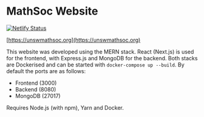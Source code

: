 # MathSoc Website

[![Netlify Status](https://api.netlify.com/api/v1/badges/99d152c3-2332-4216-b55c-dc1ff51ad7b4/deploy-status)](https://app.netlify.com/sites/unswmathsoc/deploys)

[https://unswmathsoc.org](https://unswmathsoc.org)

This website was developed using the MERN stack. React (Next.js) is used for the frontend, with Express.js and MongoDB for the backend. Both stacks are Dockerised and can be started with `docker-compose up --build`. By default the ports are as follows:

- Frontend (3000)
- Backend (8080)
- MongoDB (27017)

Requires Node.js (with npm), Yarn and Docker.
